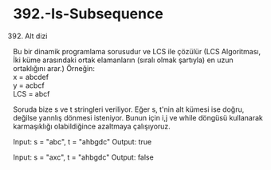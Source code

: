 # 392.-Is-Subsequence
392. Alt dizi


Bu bir dinamik programlama sorusudur ve LCS ile çözülür (LCS Algoritması, İki küme arasındaki ortak elamanların (sıralı olmak şartıyla) en uzun ortaklığını arar.)
Örneğin: <br>
x = abcdef <br>
y = acbcf <br>
LCS = abcf

Soruda bize s ve t stringleri veriliyor. Eğer s, t'nin alt kümesi ise doğru, değilse yannlış dönmesi isteniyor.
Bunun için i,j ve while döngüsü kullanarak karmaşıklığı olabildiğince azaltmaya çalışıyoruz. 

Input: s = "abc", t = "ahbgdc"
Output: true

Input: s = "axc", t = "ahbgdc"
Output: false
